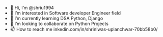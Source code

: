 - 👋 Hi, I’m @shriu1994
- 👀 I’m interested in Software developer Engineer field
- 🌱 I’m currently learning DSA Python, Django
- 💞️ I’m looking to collaborate on Python Projects
- 📫 How to reach me inkedin.com/in/shriniwas-uplanchwar-70bb58b0/

<!---
shriu1994/shriu1994 is a ✨ special ✨ repository because its `README.md` (this file) appears on your GitHub profile.
You can click the Preview link to take a look at your changes.
--->

